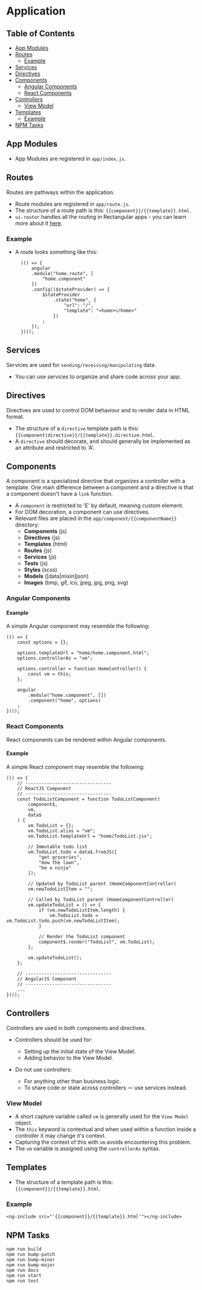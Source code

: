 # Application

## Table of Contents


* [App Modules](#AppModules)
* [Routes](#Routes)
	* [Example](#RoutesExample)
* [Services](#Services)
* [Directives](#Directives)
* [Components](#Components)
	* [Angular Components](#AngularComponents)
	* [React Components](#ReactComponents)
* [Controllers](#Controllers)
	* [View Model](#ViewModel)
* [Templates](#Templates)
	* [Example](#TemplateIncludeExample)
* [NPM Tasks](#NPMTasks)

## <a name='AppModules'></a>App Modules
- App Modules are registered in `app/index.js`.

## <a name='Routes'></a>Routes
Routes are pathways within the application.
- Route modules are registered in `app/route.js`.
- The structure of a route path is this: `{{component}}/{{template}}.html`.
- `ui-router` handles all the routing in Rectangular apps - you can learn more about it [here](https://github.com/angular-ui/ui-router).

### <a name='RoutesExample'></a>Example
- A route looks something like this:

		(() => {
			angular
			.module("home.route", [
				"home.component"
			])
			.config(($stateProvider) => {
				$stateProvider
					.state("home", {
						"url": "/",
						"template": "<home></home>"
					})
				;
			});
		})();

## <a name='Services'></a>Services
Services are used for `sending/receiving/manipulating` data.
- You can use services to organize and share code across your app.

## <a name='Directives'></a>Directives
Directives are used to control DOM behaviour and to render data in HTML format.
- The structure of a `directive` template path is this: `{{component|directive}}/{{template}}.directive.html`.
- A `directive` should decorate, and should generally be implemented as an attribute and restricted to 'A'.

## <a name='Components'></a>Components
A component is a specialized directive that organizes a controller with a template. One main difference between a component and a directive is that a component doesn't have a `link` function.
- A `component` is restricted to 'E' by default, meaning custom element.
- For DOM decoration, a component can use directives.
- Relevant files are placed in the `app/component/{{componentName}}` directory:
	- **Components** (js)
	- **Directives** (js)
	- **Templates** (html)
	- **Routes** (js)
	- **Services** (js)
	- **Tests** (js)
	- **Styles** (scss)
	- **Models** ([data|mixin]json)
	- **Images** (bmp, gif, ico, jpeg, jpg, png, svg)

### <a name='AngularComponents'></a>Angular Components
#### Example
A simple Angular component may resemble the following:

	(() => {
		const options = {};
		
		options.templateUrl = "home/home.component.html";
		options.controllerAs = "vm";
		
		options.controller = function HomeController() {
			const vm = this;
		};
		
		angular
			.module("home.component", [])
			.component("home", options)
		;
	})();

### <a name='ReactComponents'></a>React Components
React components can be rendered within Angular components.

#### Example
A simple React component may resemble the following:

	(() => {
		// --------------------------------
		// ReactJS Component
		// --------------------------------
		const TodoListComponent = function TodoListComponent(
			component$,
			vm,
			data$
		) {
			vm.TodoList = {};
			vm.TodoList.alias = "vm";
			vm.TodoList.templateUrl = "home/TodoList.jsx";
			
			// Immutable todo list
			vm.TodoList.todo = data$.fromJS([
				"get groceries",
				"mow the lawn",
				"be a ninja"
			]);
			
			// Updated by TodoList parent (HomeComponentController)
			vm.newTodoListItem = "";
			
			// Called by TodoList parent (HomeComponentController)
			vm.updateTodoList = () => {
				if (vm.newTodoListItem.length) {
					vm.TodoList.todo = vm.TodoList.todo.push(vm.newTodoListItem);
				}
				
				// Render the TodoList component
				component$.render("TodoList", vm.TodoList);
			};
			
			vm.updateTodoList();
		};

		// --------------------------------
		// AngularJS Component
		// --------------------------------
		...
	})();

## <a name='Controllers'></a>Controllers
Controllers are used in both components and directives.

- Controllers should be used for:
	- Setting up the initial state of the View Model.
	- Adding behavior to the View Model.

- Do not use controllers:
	- For anything other than business logic.
	- To share code or state across controllers — use services instead.

### <a name='ViewModel'></a>View Model
- A short capture variable called `vm` is generally used for the `View Model` object.
- The `this` keyword is contextual and when used within a function inside a controller it may change it's context.
- Capturing the context of this with `vm` avoids encountering this problem.
- The `vm` variable is assigned using the `controllerAs` syntax.

## <a name='Templates'></a>Templates
- The structure of a template path is this: `{{component}}/{{template}}.html`.

### <a name='TemplateIncludeExample'></a>Example

	<ng-include src="'{{component}}/{{template}}.html'"></ng-include>

## <a name='NPMTasks'></a>NPM Tasks

	npm run build
	npm run bump-patch
	npm run bump-minor
	npm run bump-major
	npm run docs
	npm run start
	npm run test